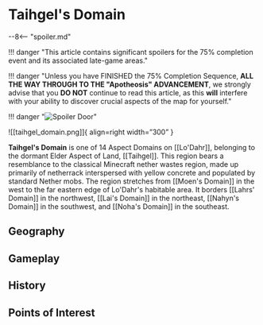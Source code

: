 # Taihgel's Domain

--8<-- "spoiler.md"

!!! danger "This article contains significant spoilers for the 75% completion event and its associated late-game areas."

!!! danger "Unless you have FINISHED the 75% Completion Sequence, **ALL THE WAY THROUGH TO THE "Apotheosis" ADVANCEMENT**, we strongly advise that you **DO NOT** continue to read this article, as this **will** interfere with your ability to discover crucial aspects of the map for yourself."

!!! danger "![Spoiler Door](/assets/img/spoiler_door.png)"

![[taihgel_domain.png]]{ align=right width=”300” }

**Taihgel's Domain** is one of 14 Aspect Domains on [[Lo'Dahr]], belonging to the dormant Elder Aspect of Land, [[Taihgel]]. This region bears a resemblance to the classical Minecraft nether wastes region, made up primarily of netherrack interspersed with yellow concrete and populated by standard Nether mobs. The region stretches from [[Moen's Domain]] in the west to the far eastern edge of Lo'Dahr's habitable area. It borders [[Lahrs' Domain]] in the northwest, [[Lai's Domain]] in the northeast, [[Nahyn's Domain]] in the southwest, and [[Noha's Domain]] in the southeast.

## Geography

## Gameplay

## History

## Points of Interest
